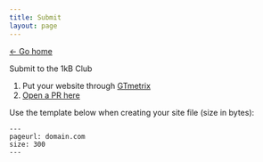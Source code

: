 ```yaml
---
title: Submit
layout: page
---
```


[&larr; Go home](/)

Submit to the 1kB Club

1. Put your website through [GTmetrix](https://gtmetrix.com)
2. [Open a PR here](https://github.com/bradleytaunt/1kb.club/pulls)

Use the template below when creating your site file (size in bytes):

```
---
pageurl: domain.com
size: 300
---
```